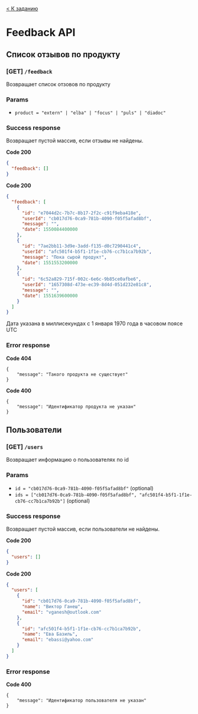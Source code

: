 <!-- @format -->

[//]: # 'Тыкни сюда и нажми Ctrl + Shift + V в vscode чтобы смотреть отформатированную версию'

[< К заданию](./README.md)

# Feedback API

## Список отзывов по продукту

### [GET] `/feedback`

Возвращает список отзовов по продукту

### Params

- `product = "extern" | "elba" | "focus" | "puls" | "diadoc"`

### Success response

Возвращает пустой массив, если отзывы не найдены.

**Code 200**

```json
{
  "feedback": []
}
```

**Code 200**

```json
{
  "feedback": [
    {
      "id": "e7044d2c-7b7c-8b17-2f2c-c91f9eba418e",
      "userId": "cb017d76-0ca9-781b-4090-f05f5afad8bf",
      "message": "",
      "date": 1550084400000
    },
    {
      "id": "7ae2bb11-3d9e-3add-f135-d0c7290441c4",
      "userId": "afc501f4-b5f1-1f1e-cb76-cc7b1ca7b92b",
      "message": "Пока сырой продукт",
      "date": 1551553200000
    },
    {
      "id": "6c52a829-715f-002c-6e6c-9b85ce0afbe6",
      "userId": "1657308d-473e-ec39-8d4d-051d232e81c8",
      "message": "",
      "date": 1551639600000
    }
  ]
}
```

Дата указана в миллисекундах с 1 января 1970 года в часовом поясе UTC

### Error response

**Code 404**

```
{
    "message": "Такого продукта не существует"
}
```

**Code 400**

```
{
    "message": "Идентификатор продукта не указан"
}
```

## Пользователи

### [GET] `/users`

Возвращает информацию о пользователях по id

### Params

- `id = "cb017d76-0ca9-781b-4090-f05f5afad8bf"` (optional)
- `ids = ["cb017d76-0ca9-781b-4090-f05f5afad8bf", "afc501f4-b5f1-1f1e-cb76-cc7b1ca7b92b"]` (optional)

### Success response

Возвращает пустой массив, если пользователи не найдены.

**Code 200**

```json
{
  "users": []
}
```

**Code 200**

```json
{
  "users": [
    {
      "id": "cb017d76-0ca9-781b-4090-f05f5afad8bf",
      "name": "Виктор Ганеш",
      "email": "vganesh@outlook.com"
    },
    {
      "id": "afc501f4-b5f1-1f1e-cb76-cc7b1ca7b92b",
      "name": "Ева Базиль",
      "email": "ebassi@yahoo.com"
    }
  ]
}
```

### Error response

**Code 400**

```
{
    "message": "Идентификатор пользователя не указан"
}
```
